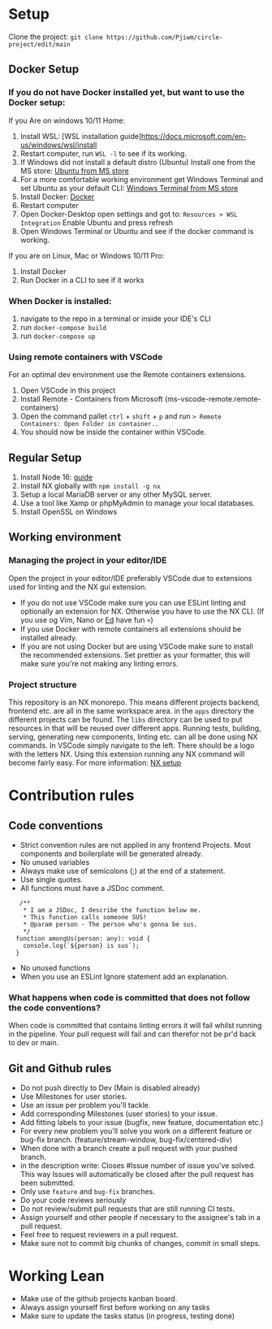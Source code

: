 
# Setup
Clone the project: `git clone https://github.com/Pjiwm/circle-project/edit/main`

## Docker Setup
### If you do not have Docker installed yet, but want to use the Docker setup:
If you Are on windows 10/11 Home: 
1. Install WSL: [WSL installation guide]https://docs.microsoft.com/en-us/windows/wsl/install
2. Restart computer, run `WSL -l` to see if its working.
3. If Windows did not install a default distro (Ubuntu) Install one from the MS store: [Ubuntu from MS store](https://apps.microsoft.com/store/detail/ubuntu/9PDXGNCFSCZV?hl=en-us&gl=US)
4. For a more comfortable working environment get Windows Terminal and set Ubuntu as your default CLI: [Windows Terminal from MS store](https://apps.microsoft.com/store/detail/ubuntu/9PDXGNCFSCZV?hl=en-us&gl=US)
6. Install Docker: [Docker](https://www.docker.com/)
7. Restart computer
8. Open Docker-Desktop open settings and got to: `Resources > WSL Integration` Enable Ubuntu and press refresh
9. Open Windows Terminal or Ubuntu and see if the docker command is working.

If you are on Linux, Mac or Windows 10/11 Pro:
1. Install Docker
2. Run Docker in a CLI to see if it works
### When Docker is installed:
1. navigate to the repo in a terminal or inside your IDE's CLI
2. run `docker-compose build`
3. run `docker-compose up`

### Using remote containers with VSCode
For an optimal dev environment use the Remote containers extensions.
1. Open VSCode in this project
2. Install Remote - Containers from Microsoft (ms-vscode-remote.remote-containers)
3. Open the command pallet `ctrl` + `shift` + `p` and run `> Remote Containers: Open Folder in container..`
4. You should now be inside the container within VSCode.

## Regular Setup
1. Install Node 16: [guide](https://docs.npmjs.com/downloading-and-installing-node-js-and-npm)
2. Install NX globally with `npm install -g nx`
3. Setup a local MariaDB server or any other MySQL server.
4. Use a tool like Xamp or phpMyAdmin to manage your local databases.
5. Install OpenSSL on Windows

## Working environment
### Managing the project in your editor/IDE
Open the project in your editor/IDE preferably VSCode due to extensions used for linting and the NX gui extension.
- If you do not use VSCode make sure you can use ESLint linting and optionally an extension for NX. Otherwise you have to use the NX CLI. 
  (If you use og Vim, Nano or [Ed](https://en.wikipedia.org/wiki/Ed_(text_editor)) have fun 💀)
- If you use Docker with remote containers all extensions should be installed already.
- If you are not using Docker but are using VSCode make sure to install the recommended extensions.
Set prettier as your formatter, this will make sure you're not making any linting errors.
### Project structure
This repository is an NX monorepo. This means different projects backend, frontend etc. are all in the same workspace area.
in the `apps` directory the different projects can be found. The `libs` directory can be used to put resources in that will be reused over different apps.
Running tests, building, serving, generating new components, linting etc. can all be done using NX commands.
In VSCode simply navigate to the left. There should be a logo with the letters NX. Using this extension running any NX command will become fairly easy.
For more information: [NX setup](https://nx.dev/getting-started/nx-setup)

# Contribution rules
## Code conventions
- Strict convention rules are not applied in any frontend Projects. Most components and boilerplate will be generated already.
- No unused variables
- Always make use of semicolons (;) at the end of a statement.
- Use single quotes.
- All functions must have a JSDoc comment.
```TS
   /**
    * I am a JSDoc, I describe the function below me.
    * This function calls someone SUS!
    * @param person - The person who's gonna be sus.
    */
  function amongUs(person: any): void {
    console.log(`${person} is sus`);
  }
```
- No unused functions
- When you use an ESLint Ignore statement add an explanation.
### What happens when code is committed that does not follow the code conventions?
When code is committed that contains linting errors it will fail whilst running in the pipeline.
Your pull request will fail and can therefor not be pr'd back to dev or main.

## Git and Github rules
- Do not push directly to Dev (Main is disabled already)
- Use Milestones for user stories.
- Use an issue per problem you'll tackle.
- Add corresponding Milestones (user stories) to your issue.
- Add fitting labels to your issue (bugfix, new feature, documentation etc.)
- For every new problem you'll solve you work on a different feature or bug-fix branch. (feature/stream-window, bug-fix/centered-div)
- When done with a branch create a pull request with your pushed branch.
- in the description write: Closes #Issue number of issue you've solved. This way Issues will automatically be closed after the pull request has been submitted.
- Only use `feature` and `bug-fix` branches.
- Do your code reviews seriously
- Do not review/submit pull requests that are still running CI tests.
- Assign yourself and other people if necessary to the assignee's tab in a pull request.
- Feel free to request reviewers in a pull request.
- Make sure not to commit big chunks of changes, commit in small steps.

# Working Lean
- Make use of the github projects kanban board.
- Always assign yourself first before working on any tasks
- Make sure to update the tasks status (in progress, testing done)

